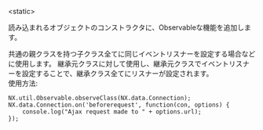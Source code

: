 &lt;static&gt;

読み込まれるオブジェクトのコンストラクタに、Observableな機能を追加します。

<div class="long">
共通の親クラスを持つ子クラス全てに同じイベントリスナーを設定する場合などに使用します。
継承元クラスに対して使用し、継承元クラスでイベントリスナーを設定することで、継承クラス全てにリスナーが設定されます。

<br />
使用方法:

    NX.util.Observable.observeClass(NX.data.Connection);
    NX.data.Connection.on('beforerequest', function(con, options) {
        console.log("Ajax request made to " + options.url);
    });

